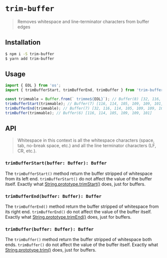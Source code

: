 # `trim-buffer`

> Removes whitespace and line-terminator characters from buffer edges

## Installation

```bash
$ npm i -S trim-buffer
$ yarn add trim-buffer
```

## Usage

```js
import { EOL } from 'os';
import { trimBufferStart, trimBufferEnd, trimBuffer } from 'trim-buffer';

const trimmable = Buffer.from(` trimme${EOL}`); // Buffer(8) [32, 116, 114, 105, 109, 109, 101, 10]
trimBufferStart(trimmable); // Buffer(7) [116, 114, 105, 109, 109, 101, 10]
trimBufferEnd(trimmable); // Buffer(7) [32, 116, 114, 105, 109, 109, 101]
trimBuffer(trimmable); // Buffer(6) [116, 114, 105, 109, 109, 101]
```

## API

> Whitespace in this context is all the whitespace characters (space, tab, no-break space, etc.) and all the line terminator characters (LF, CR, etc.).

### `trimBufferStart(buffer: Buffer): Buffer`

The `trimBufferStart()` method return the buffer stripped of whitespace from its left end. `trimBufferStart()` do not affect the value of the buffer itself.
Exactly what [String.prototype.trimStart()](https://developer.mozilla.org/en-US/docs/Web/JavaScript/Reference/Global_Objects/String/trimStart) does, just for buffers.

### `trimBufferEnd(buffer: Buffer): Buffer`

The `trimBufferEnd()` method return the buffer stripped of whitespace from its right end. `trimBufferEnd()` do not affect the value of the buffer itself.
Exactly what [String.prototype.trimEnd()](https://developer.mozilla.org/en-US/docs/Web/JavaScript/Reference/Global_Objects/String/trimEnd) does, just for buffers.

### `trimBuffer(buffer: Buffer): Buffer`

The `trimBuffer()` method return the buffer stripped of whitespace both ends. `trimBuffer()` do not affect the value of the buffer itself.
Exactly what [String.prototype.trim()](https://developer.mozilla.org/en-US/docs/Web/JavaScript/Reference/Global_Objects/String/trim) does, just for buffers.
